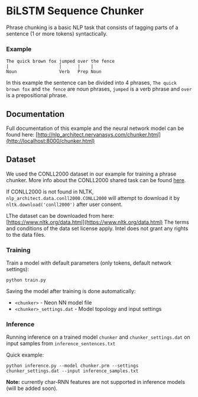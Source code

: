 # BiLSTM Sequence Chunker

Phrase chunking is a basic NLP task that consists of tagging parts of a sentence (1 or more tokens) syntactically.  

### Example

	The quick brown fox jumped over the fence
	|                   |      |    |
	Noun                Verb   Prep Noun

In this example the sentence can be divided into 4 phrases, `The quick brown fox` and `the fence` are noun phrases, `jumped` is a verb phrase and `over` is a prepositional phrase.

## Documentation

Full documentation of this example and the neural network model can be found here: [http://nlp_architect.nervanasys.com/chunker.html](http://localhost:8000/chunker.html)

## Dataset

We used the CONLL2000 dataset in our example for training a phrase chunker. More info about the CONLL2000 shared task can be found [here](https://www.clips.uantwerpen.be/conll2000/chunking/).

If CONLL2000 is not found in NLTK, `nlp_architect.data.conll2000.CONLL2000` will attempt to download it by `nltk.download('conll2000')` after user consent.

LThe dataset can be downloaded from here: [https://www.nltk.org/data.html](https://www.nltk.org/data.html) The terms and conditions of the data set license apply. Intel does not grant any rights to the data files.

### Training
Train a model with default parameters (only tokens, default network settings):  

```
python train.py
```

Saving the model after training is done automatically:

* `<chunker>` - Neon NN model file
* `<chunker>_settings.dat` - Model topology and input settings

### Inference
Running inference on a trained model `chunker` and `chunker_settings.dat` on input samples from `inference_sentences.txt`

Quick example:
```
python inference.py --model chunker.prm --settings chunker_settings.dat --input inference_samples.txt
```  

**Note:** currently char-RNN features are not supported in inference models (will be added soon).
